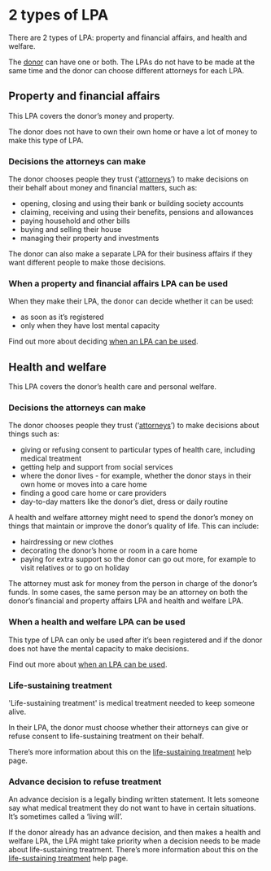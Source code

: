 # 2 types of LPA

There are 2 types of LPA: property and financial affairs, and health and welfare.

The [donor](/help/#topic-donor) can have one or both. The LPAs do not have to be made at the same time and the donor can choose different attorneys for each LPA.

## Property and financial affairs

This LPA covers the donor’s money and property.

The donor does not have to own their own home or have a lot of money to make this type of LPA.

### Decisions the attorneys can make

The donor chooses people they trust (‘[attorneys](/help/#topic-attorneys)’) to make decisions on their behalf about money and financial matters, such as:

* opening, closing and using their bank or building society accounts
* claiming, receiving and using their benefits, pensions and allowances
* paying household and other bills
* buying and selling their house
* managing their property and investments

The donor can also make a separate LPA for their business affairs if they want different people to make those decisions.

### When a property and financial affairs LPA can be used

When they make their LPA, the donor can decide whether it can be used:

* as soon as it’s registered
* only when they have lost mental capacity

Find out more about deciding [when an LPA can be used](/help/#topic-when-an-lpa-can-be-used).

## Health and welfare

This LPA covers the donor’s health care and personal welfare.

### Decisions the attorneys can make

The donor chooses people they trust (‘[attorneys](/help/#topic-attorneys)’) to make decisions about things such as:

* giving or refusing consent to particular types of health care, including medical treatment
* getting help and support from social services
* where the donor lives - for example, whether the donor stays in their own home or moves into a care home
* finding a good care home or care providers
* day-to-day matters like the donor’s diet, dress or daily routine

A health and welfare attorney might need to spend the donor’s money on things that maintain or improve the donor’s quality of life. This can include:

* hairdressing or new clothes
* decorating the donor’s home or room in a care home
* paying for extra support so the donor can go out more, for example to visit relatives or to go on holiday

The attorney must ask for money from the person in charge of the donor’s funds. In some cases, the same person may be an attorney on both the donor’s financial and property affairs LPA and health and welfare LPA.

### When a health and welfare LPA can be used

This type of LPA can only be used after it’s been registered and if the donor does not have the mental capacity to make decisions.

Find out more about [when an LPA can be used](/help/#topic-when-an-lpa-can-be-used).

### Life-sustaining treatment

'Life-sustaining treatment' is medical treatment needed to keep someone alive.

In their LPA, the donor must choose whether their attorneys can give or refuse consent to life-sustaining treatment on their behalf.

There’s more information about this on the [life-sustaining treatment](/help/#topic-life-sustaining-treatment) help page.

### Advance decision to refuse treatment

An advance decision is a legally binding written statement. It lets someone say what medical treatment they do not want to have in certain situations. It’s sometimes called a ‘living will’.

If the donor already has an advance decision, and then makes a health and welfare LPA, the LPA might take priority when a decision needs to be made about life-sustaining treatment. There’s more information about this on the [life-sustaining treatment](/help/#topic-life-sustaining-treatment) help page.



